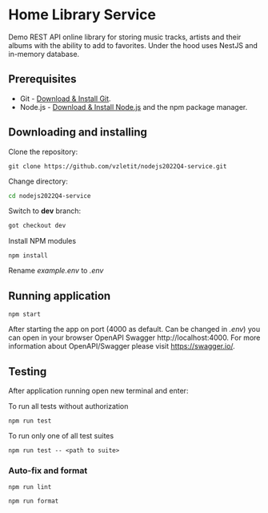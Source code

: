 # Home Library Service

Demo REST API online library for storing music tracks, artists and their albums with the ability to add to favorites. Under the hood uses NestJS and in-memory database.

## Prerequisites

- Git - [Download & Install Git](https://git-scm.com/downloads).
- Node.js - [Download & Install Node.js](https://nodejs.org/en/download/) and the npm package manager.

## Downloading and installing
Clone the repository:
```
git clone https://github.com/vzletit/nodejs2022Q4-service.git
```
Change directory:

```bash
cd nodejs2022Q4-service 
```
Switch to **dev** branch:

```bash
got checkout dev
```

Install NPM modules

```
npm install
```
Rename *example.env* to *.env*


## Running application

```
npm start
```

After starting the app on port (4000 as default. Can be changed in *.env*) you can open in your browser OpenAPI Swagger http://localhost:4000.
For more information about OpenAPI/Swagger please visit https://swagger.io/.

## Testing

After application running open new terminal and enter:

To run all tests without authorization

```
npm run test
```

To run only one of all test suites

```
npm run test -- <path to suite>
```


### Auto-fix and format

```
npm run lint
```

```
npm run format
```
